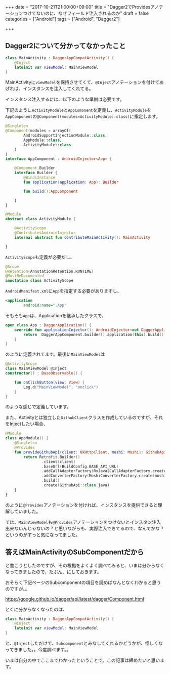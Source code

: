 +++
date = "2017-10-21T21:00:00+09:00"
title = "Dagger2でProvidesアノテーションつけてないのに、なぜフィールド注入されるのか"
draft = false
categories = ["Android"]
tags = ["Android", "Dagger2"]

+++


## Dagger2について分かってなかったこと

```kotlin
class MainActivity : DaggerAppCompatActivity() {
    @Inject
    lateinit var viewModel: MainViewModel
}
```

MainActivityに`viewModel`を保持させてくて、`@Inject`アノテーションを付けてあげれば、インスタンスを注入してくれてる。

インスタンス注入するには、以下のような準備は必要です。

下記のように`ActivityModule`と`AppComonent`を定義し、`ActivityModule`を`AppComponent`の`@Component(modules=ActivityModule::class)`に指定します。

```kotlin
@Singleton
@Component(modules = arrayOf(
        AndroidSupportInjectionModule::class,
        AppModule::class,
        ActivityModule::class
    )
)
interface AppComponent : AndroidInjector<App> {

    @Component.Builder
    interface Builder {
        @BindsInstance
        fun application(application: App): Builder

        fun build():AppComponent

    }
}
```

```kotlin
@Module
abstract class ActivityModule {

    @ActivityScope
    @ContributesAndroidInjector
    internal abstract fun contributeMainActivity(): MainActivity

}
```

`ActivityScope`も定義が必要だし、

```kotlin
@Scope
@Retention(AnnotationRetention.RUNTIME)
@MustBeDocumented
annotation class ActivityScope
```

`AndroidManifest.xml`に`App`を指定する必要がありますし、

```xml
<application
        android:name=".App"
```

そもそも`App`は、Applicationを継承したクラスで、

```kotlin
open class App : DaggerApplication() {
    override fun applicationInjector(): AndroidInjector<out DaggerApplication> {
        return  DaggerAppComponent.builder().application(this).build()
    }
}
```

のように定義されてます。最後に`MainViewModel`は

```kotlin
@ActivityScope
class MainViewModel @Inject
constructor() : BaseObservable() {

    fun onClickButton(view: View) {
        Log.d("MainViewModel", "onclick")
    }
}
```

のような感じで定義しています。


また、Activityとは独立した`GithubClient`クラスを作成しているのですが、それをInjectしたい場合、

```kotlin
@Module
class AppModule() {
    @Singleton
    @Provides
    fun provideGithubApi(client: OkHttpClient, moshi: Moshi): GithubApi {
        return Retrofit.Builder()
                .client(client)
                .baseUrl(BuildConfig.BASE_API_URL)
                .addCallAdapterFactory(RxJava2CallAdapterFactory.create())
                .addConverterFactory(MoshiConverterFactory.create(moshi))
                .build()
                .create(GithubApi::class.java)
    }
}
```

のように`@Provides`アノテーションを付ければ、インスタンスを提供できると理解していました。

では、`MainViewModel`も`@Provides`アノテーションをつけないとインスタン注入出来ないんじゃないの？と思いながらも、実際注入できてるので、なんでかな？というのがずっと気になってました。

## 答えはMainActivityのSubComponentだから

と書こうとしたのですが、その根拠をよくよく調べてみると、いまは分からなくなってきましたので、たぶん、にしておきます。

おそらく下記ページのSubcomponentの項目を読めばなんとなくわかると思うのですが。。

https://google.github.io/dagger/api/latest/dagger/Component.html


とくに分からなくなったのは、

```kotlin
class MainActivity : DaggerAppCompatActivity() {
    @Inject
    lateinit var viewModel: MainViewModel
}
```

と、`@Inject`しただけで、`Subcomponent`とみなしてくれるかどうかが、怪しくなってきました。。今度調べます。。


いまは自分の中でここまでわかったということで、この記事は締めたいと思います。


